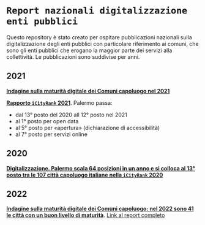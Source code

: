 # `Report nazionali digitalizzazione enti pubblici`
Questo repository è stato creato per ospitare pubblicazioni nazionali sulla digitalizzazione degli enti pubblici con particolare riferimento ai comuni, che sono gli enti pubblici che erogano la maggior parte dei servizi alla collettività.
Le pubblicazioni sono suddivise per anni.

## 2021

[**Indagine sulla maturità digitale dei Comuni capoluogo nel 2021**](https://docs.google.com/viewer?url=https://github.com/UO-TransizioneDigitaleComunePalermo/report_digitalizzazione_enti/raw/main/Report_digitalizzazione__enti_pubblici/2021/indagine_maturita%CC%80_digitale_comuni_2021.pdf)

[**Rapporto `iCityRank` 2021**](https://docs.google.com/viewer?url=https://github.com/UO-TransizioneDigitaleComunePalermo/report_digitalizzazione_enti/raw/main/Report_digitalizzazione__enti_pubblici/2021/2021_RAPPORTO_ICityRank_2021.pdf). Palermo passa:

- dal 13° posto del 2020 all 12° posto nel 2021
- al 1° posto per open data
- al 5° posto per «apertura» (dichiarazione di accessibilità) 
- al 7° posto per servizi online

## 2020

[**Digitalizzazione. Palermo scala 64 posizioni in un anno e si colloca al 13° posto tra le 107 città capoluogo italiane nella `iCityRank` 2020**](https://docs.google.com/viewer?url=https://github.com/UO-TransizioneDigitaleComunePalermo/report_digitalizzazione_enti/raw/main/Report_digitalizzazione__enti_pubblici/2020/Icity_rank_2020_digitalizzazione_enti.pdf)

## 2022

[**Indagine sulla maturità digitale dei Comuni capoluogo: nel 2022 sono 41 le città con un buon livello di maturità**](https://www.forumpa.it/pa-digitale/indagine-sulla-maturita-digitale-dei-comuni-capoluogo-nel-2022-sono-41-le-citta-con-un-buon-livello-di-maturita-25-in-piu-rispetto-al-2021/).  [Link al report completo](https://docs.google.com/viewer?url=https://github.com/UO-TransizioneDigitaleComunePalermo/report_digitalizzazione_enti/raw/main/Report_digitalizzazione__enti_pubblici/2022/Indagine_maturita_digitale_dei_Comuni_2022.pdf)
